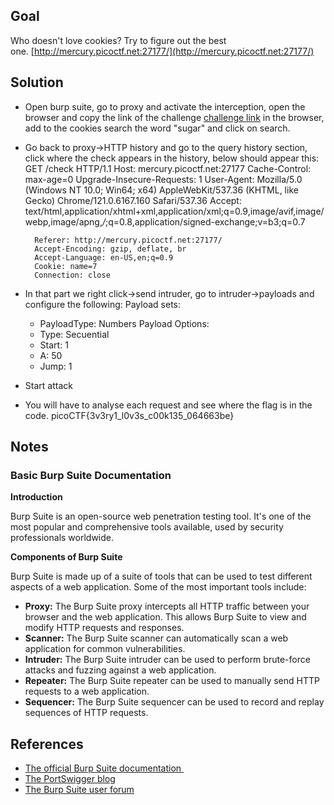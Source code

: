 ## Goal

Who doesn't love cookies? Try to figure out the best one. [http://mercury.picoctf.net:27177/](http://mercury.picoctf.net:27177/)
## Solution
+ Open burp suite, go to proxy and activate the interception, open the browser and copy the link of the challenge [challenge link](http://mercury.picoctf.net:27177/) in the browser, add to the cookies search the word "sugar" and click on search.
+ Go back to proxy->HTTP history and go to the query history section, click where the check appears in the history, below should appear this: 
		GET /check HTTP/1.1
		Host: mercury.picoctf.net:27177
		Cache-Control: max-age=0
		Upgrade-Insecure-Requests: 1
		User-Agent: Mozilla/5.0 (Windows NT 10.0; Win64; x64) AppleWebKit/537.36 (KHTML, like Gecko) Chrome/121.0.6167.160 Safari/537.36
		Accept: text/html,application/xhtml+xml,application/xml;q=0.9,image/avif,image/webp,image/apng,*/*;q=0.8,application/signed-exchange;v=b3;q=0.7
		
		Referer: http://mercury.picoctf.net:27177/
		Accept-Encoding: gzip, deflate, br
		Accept-Language: en-US,en;q=0.9
		Cookie: name=7
		Connection: close

+ In that part we right click->send intruder, go to intruder->payloads and configure the following:
	Payload sets:
	+ PayloadType: Numbers
	Payload Options:
	+ Type: Secuential
	+ Start: 1
	+ A: 50
	+ Jump: 1
+ Start attack
+ You will have to analyse each request and see where the flag is in the code.
 picoCTF{3v3ry1_l0v3s_c00k135_064663be}

## Notes

### Basic Burp Suite Documentation

**Introduction**

Burp Suite is an open-source web penetration testing tool. It's one of the most popular and comprehensive tools available, used by security professionals worldwide.

**Components of Burp Suite**

Burp Suite is made up of a suite of tools that can be used to test different aspects of a web application. Some of the most important tools include:

- **Proxy:** The Burp Suite proxy intercepts all HTTP traffic between your browser and the web application. This allows Burp Suite to view and modify HTTP requests and responses.
- **Scanner:** The Burp Suite scanner can automatically scan a web application for common vulnerabilities.
- **Intruder:** The Burp Suite intruder can be used to perform brute-force attacks and fuzzing against a web application.
- **Repeater:** The Burp Suite repeater can be used to manually send HTTP requests to a web application.
- **Sequencer:** The Burp Suite sequencer can be used to record and replay sequences of HTTP requests.

## References

- [The official Burp Suite documentation ](https://portswigger.net/burp/documentation)
- [The PortSwigger blog](https://portswigger.net/blog)
- [The Burp Suite user forum](https://forum.portswigger.net/)